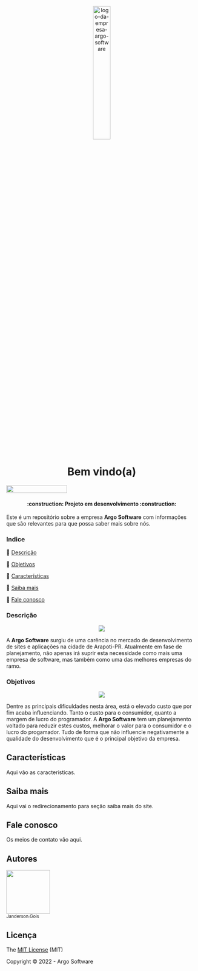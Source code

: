 <p align="center">
<img alt="logo-da-empresa-argo-software" width="30%" height="30%" src="https://user-images.githubusercontent.com/99593009/180659107-934bfa13-f83d-49bc-9e5e-98c618df5672.png"/>
</p>

<h1 align="center">Bem vindo(a)</h1>

<img width="160px" height="20px" src="http://img.shields.io/static/v1?label=STATUS&message=EM%20DESENVOLVIMENTO&color=RED&style=for-the-badge"/>

<h4 align="center"> 
    :construction:  Projeto em desenvolvimento  :construction:
</h4>

<p>Este é um repositório sobre a empresa <strong>Argo Software</strong> com informações que são relevantes para que possa saber mais sobre nós.</p>

### Indice 

:small_blue_diamond: [Descrição](#descrição)

:small_blue_diamond: [Objetivos](#objetivos)

:small_blue_diamond: [Características](#características)

:small_blue_diamond: [Saiba mais](#saiba-mais)

:small_blue_diamond: [Fale conosco](#fale-conosco)

### Descrição

<p align="center">
<img src="https://user-images.githubusercontent.com/99593009/180662394-a1ee59e9-a3f8-46e4-815b-61bcfcce8b81.png"/>
</p>

  A <strong>Argo Software</strong> surgiu de uma carência no mercado de desenvolvimento de sites e aplicações na cidade de Arapoti-PR. Atualmente em fase de planejamento, não apenas irá suprir esta necessidade como mais uma empresa de software, mas também como uma das melhores empresas do ramo.



### Objetivos

<p align="center">
<img align="center" src="https://user-images.githubusercontent.com/99593009/180661826-ee579607-b633-4626-a987-0b6bc57c1f4d.png"/>
</P>

  Dentre as principais dificuldades nesta área, está o elevado custo que por fim acaba influenciando. Tanto o custo para o consumidor, quanto a margem de lucro do programador.
  A <strong>Argo Software</strong> tem um planejamento voltado para reduzir estes custos, melhorar o valor para o consumidor e o lucro do progamador. Tudo de forma que não influencie negativamente a qualidade do desenvolvimento que é o principal objetivo da empresa.

## Características

Aqui vão as caracteristicas.

## Saiba mais

Aqui vai o redirecionamento para seção saiba mais do site.

## Fale conosco

Os meios de contato vão aqui.

## Autores
  
[<img src="https://avatars.githubusercontent.com/u/99593009?v=4" width=115><br><sub>Janderson Gois</sub>](https://github.com/TioCoxinha)

## Licença 

The [MIT License]() (MIT)

Copyright :copyright: 2022 - Argo Software
